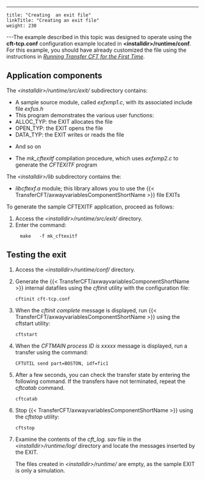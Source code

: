 ---
    title: "Creating  an exit file"
    linkTitle: "Creating an exit file"
    weight: 230
---The example described in this topic was designed to operate using the ****cft-tcp.conf**** configuration example located in ****&lt;installdir>/runtime/conf****.
For this example, you should have already customized the
file using the instructions in [*Running Transfer
CFT for the First Time*]().

## Application components

The *&lt;installdir>/runtime/src/exit/* subdirectory contains:

- A sample source
    module, called *exfxmp1.c*, with its associated include file *exfus.h*
- This program
    demonstrates the various user functions:
- ALLOC_TYP:
    the EXIT allocates the file
- OPEN_TYP: the
    EXIT opens the file
- DATA_TYP: the
    EXIT writes or reads the file

<!-- -->

- And so on

<!-- -->

- The *mk_cftexitf*
    compilation procedure, which uses *exfxmp2.c* to generate the *CFTEXITF*
    program

The *&lt;installdir>/lib* subdirectory contains the:

- *libcftexf.a*
    module; this library allows you to use the {{< TransferCFT/axwayvariablesComponentShortName >}} file EXITs

To generate the sample CFTEXITF application, proceed as follows:

1. Access the *&lt;installdir>/runtime/src/exit/* directory.
1. Enter the command:

`     make   -f mk_cftexitf`

## Testing the exit

1. Access the *&lt;installdir>/runtime/conf/* directory.

1. Generate the {{< TransferCFT/axwayvariablesComponentShortName >}} internal datafiles
    using the *cftinit* utility with the configuration file:

    `cftinit cft-tcp.conf`

1. When the *cftinit complete*
    message is displayed, run {{< TransferCFT/axwayvariablesComponentShortName >}} using the cftstart utility:

    `cftstart`

1. When the *CFTMAIN process
    ID is xxxxx* message is displayed, run a transfer using the command:

    `CFTUTIL send part=BOSTON, idf=fic1`

1. After a few seconds, you can
    check the transfer state by entering the following command. If the transfers have not terminated, repeat the *cftcatab* command.

    `cftcatab`

1. Stop {{< TransferCFT/axwayvariablesComponentShortName >}} using the *cftstop*
    utility:

    `cftstop`

1. Examine the contents of the
    *cft_log. sav* file in the *&lt;installdir>/runtime/log/* directory and locate the
    messages inserted by the EXIT.  
      
    The files created in *&lt;installdir>/runtime/* are empty, as the sample EXIT is
    only a simulation.
